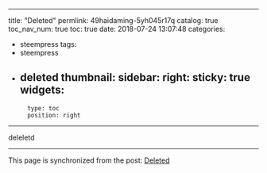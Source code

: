 
---
title: "Deleted"
permlink: 49haidaming-5yh045r17q
catalog: true
toc_nav_num: true
toc: true
date: 2018-07-24 13:07:48
categories:
- steempress
tags:
- steempress
- deleted
thumbnail: 
sidebar:
    right:
        sticky: true
widgets:
    -
        type: toc
        position: right
---


deleletd

- - -

This page is synchronized from the post: [Deleted](https://steemit.com/@team-cn/49haidaming-5yh045r17q)
